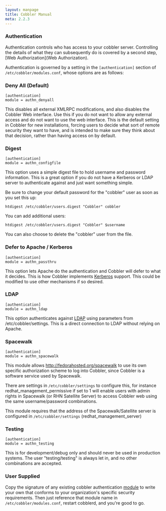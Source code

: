 ```yaml
---
layout: manpage
title: Cobbler Manual
meta: 2.2.3
---
```

### Authentication

Authentication controls who has access to your cobbler server. Controlling the details of what they can subsequently do is covered by a second step, [Web Authorization](Web Authorization).

Authentication is governed by a setting in the `[authentication]` section of `/etc/cobbler/modules.conf`, whose options are as follows:

### Deny All (Default) 

    [authentication]
    module = authn_denyall


This disables all external XMLRPC modifications, and also disables the Cobbler Web interface.   Use this if you do not want to allow any external access and do not want
to use the web interface.  This is the default setting in Cobbler for new installations, forcing users to decide what sort of remote security they want to have, and is intended to make sure they think about that decision, rather than having access on by default.

### Digest

    [authentication]
    module = authn_configfile

This option uses a simple digest file to hold username and password information.  This is a great option if you do not have a Kerberos or LDAP server to authenticate against and just want something simple.

Be sure to change your default password for the "cobbler" user as soon as you set this up:

    htdigest /etc/cobbler/users.digest "Cobbler" cobbler
   
You can add additional users:

    htdigest /etc/cobbler/users.digest "Cobbler" $username

You can also choose to delete the "cobbler" user from the file.

### Defer to Apache / Kerberos

    [authentication]
    module = authn_passthru

This option lets Apache do the authentication and Cobbler will defer to what it decides.  This is how Cobbler implements [Kerberos](Kerberos) support. This could be modified to use other mechanisms if so desired.

### LDAP

    [authentication]
    module = authn_ldap

This option authenticates against [LDAP](LDAP) using parameters from /etc/cobbler/settings. This is a direct connection to LDAP without relying on Apache.

### Spacewalk

    [authentication]
    module = authn_spacewalk

This module allows http://fedorahosted.org/spacewalk to use its own specific authorization scheme to log into Cobbler, since Cobbler is a software service used by Spacewalk.

There are settings in `/etc/cobbler/settings` to configure this, for instance redhat_management_permissive if set to 1 will enable users with admin rights in Spacewalk (or RHN Satellite Server) to access Cobbler web using the same username/password combinations.  

This module requires that the address of the Spacewalk/Satellite server is configured in `/etc/cobbler/settings` (redhat_management_server)

### Testing

    [authentication]
    module = authn_testing

This is for development/debug only and should never be used in production systems.  The user "testing/testing" is always let in, and no other combinations are accepted.

### User Supplied

Copy the signature of any existing cobbler authentication [module](Modules) to write your own that conforms to your organization's specific security requirements.
Then just reference that module name in `/etc/cobbler/modules.conf`, restart cobblerd, and you're good to go.
